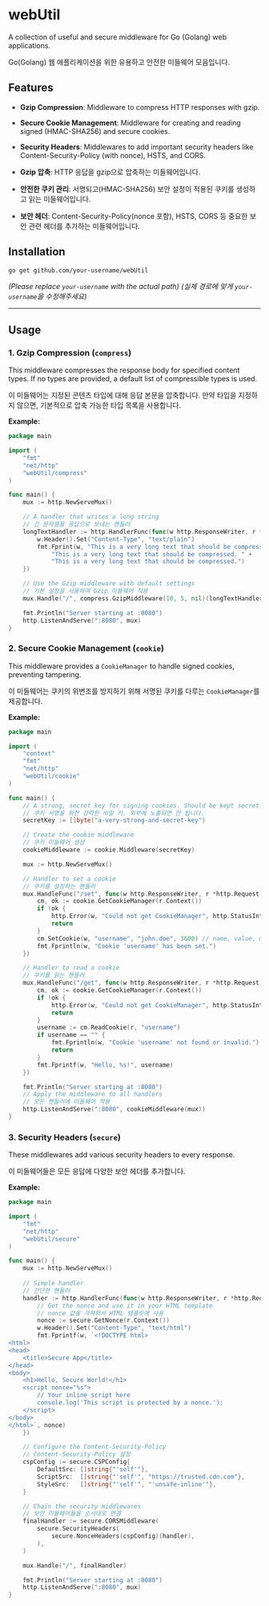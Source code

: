 # webUtil

A collection of useful and secure middleware for Go (Golang) web applications.

Go(Golang) 웹 애플리케이션을 위한 유용하고 안전한 미들웨어 모음입니다.

## Features

- **Gzip Compression**: Middleware to compress HTTP responses with gzip.
- **Secure Cookie Management**: Middleware for creating and reading signed (HMAC-SHA256) and secure cookies.
- **Security Headers**: Middlewares to add important security headers like Content-Security-Policy (with nonce), HSTS, and CORS.

- **Gzip 압축**: HTTP 응답을 gzip으로 압축하는 미들웨어입니다.
- **안전한 쿠키 관리**: 서명되고(HMAC-SHA256) 보안 설정이 적용된 쿠키를 생성하고 읽는 미들웨어입니다.
- **보안 헤더**: Content-Security-Policy(nonce 포함), HSTS, CORS 등 중요한 보안 관련 헤더를 추가하는 미들웨어입니다.

## Installation

```bash
go get github.com/your-username/webUtil
```
*(Please replace `your-username` with the actual path)*
*(실제 경로에 맞게 `your-username`을 수정해주세요)*

---

## Usage

### 1. Gzip Compression (`compress`)

This middleware compresses the response body for specified content types. If no types are provided, a default list of compressible types is used.

이 미들웨어는 지정된 콘텐츠 타입에 대해 응답 본문을 압축합니다. 만약 타입을 지정하지 않으면, 기본적으로 압축 가능한 타입 목록을 사용합니다.

**Example:**
```go
package main

import (
	"fmt"
	"net/http"
	"webUtil/compress"
)

func main() {
	mux := http.NewServeMux()

	// A handler that writes a long string
	// 긴 문자열을 응답으로 보내는 핸들러
	longTextHandler := http.HandlerFunc(func(w http.ResponseWriter, r *http.Request) {
		w.Header().Set("Content-Type", "text/plain")
		fmt.Fprint(w, "This is a very long text that should be compressed. " +
			"This is a very long text that should be compressed. " +
			"This is a very long text that should be compressed.")
	})

	// Use the Gzip middleware with default settings
	// 기본 설정을 사용하여 Gzip 미들웨어 적용
	mux.Handle("/", compress.GzipMiddleware(10, 5, nil)(longTextHandler))

	fmt.Println("Server starting at :8080")
	http.ListenAndServe(":8080", mux)
}
```

### 2. Secure Cookie Management (`cookie`)

This middleware provides a `CookieManager` to handle signed cookies, preventing tampering.

이 미들웨어는 쿠키의 위변조를 방지하기 위해 서명된 쿠키를 다루는 `CookieManager`를 제공합니다.

**Example:**
```go
package main

import (
	"context"
	"fmt"
	"net/http"
	"webUtil/cookie"
)

func main() {
	// A strong, secret key for signing cookies. Should be kept secret.
	// 쿠키 서명을 위한 강력한 비밀 키. 외부에 노출되면 안 됩니다.
	secretKey := []byte("a-very-strong-and-secret-key")

	// Create the cookie middleware
	// 쿠키 미들웨어 생성
	cookieMiddleware := cookie.Middleware(secretKey)

	mux := http.NewServeMux()

	// Handler to set a cookie
	// 쿠키를 설정하는 핸들러
	mux.HandleFunc("/set", func(w http.ResponseWriter, r *http.Request) {
		cm, ok := cookie.GetCookieManager(r.Context())
		if !ok {
			http.Error(w, "Could not get CookieManager", http.StatusInternalServerError)
			return
		}
		cm.SetCookie(w, "username", "john.doe", 3600) // name, value, maxAge (seconds)
		fmt.Fprintln(w, "Cookie 'username' has been set.")
	})

	// Handler to read a cookie
	// 쿠키를 읽는 핸들러
	mux.HandleFunc("/get", func(w http.ResponseWriter, r *http.Request) {
		cm, ok := cookie.GetCookieManager(r.Context())
		if !ok {
			http.Error(w, "Could not get CookieManager", http.StatusInternalServerError)
			return
		}
		username := cm.ReadCookie(r, "username")
		if username == "" {
			fmt.Fprintln(w, "Cookie 'username' not found or invalid.")
			return
		}
		fmt.Fprintf(w, "Hello, %s!", username)
	})

	fmt.Println("Server starting at :8080")
	// Apply the middleware to all handlers
	// 모든 핸들러에 미들웨어 적용
	http.ListenAndServe(":8080", cookieMiddleware(mux))
}
```

### 3. Security Headers (`secure`)

These middlewares add various security headers to every response.

이 미들웨어들은 모든 응답에 다양한 보안 헤더를 추가합니다.

**Example:**
```go
package main

import (
	"fmt"
	"net/http"
	"webUtil/secure"
)

func main() {
	mux := http.NewServeMux()
	
	// Simple handler
	// 간단한 핸들러
	handler := http.HandlerFunc(func(w http.ResponseWriter, r *http.Request) {
		// Get the nonce and use it in your HTML template
		// nonce 값을 가져와서 HTML 템플릿에 사용
		nonce := secure.GetNonce(r.Context())
		w.Header().Set("Content-Type", "text/html")
		fmt.Fprintf(w, `<!DOCTYPE html>
<html>
<head>
    <title>Secure App</title>
</head>
<body>
    <h1>Hello, Secure World!</h1>
    <script nonce="%s">
        // Your inline script here
        console.log('This script is protected by a nonce.');
    </script>
</body>
</html>`, nonce)
	})

	// Configure the Content-Security-Policy
	// Content-Security-Policy 설정
	cspConfig := secure.CSPConfig{
		DefaultSrc: []string{"'self'"},
		ScriptSrc:  []string{"'self'", "https://trusted.cdn.com"},
		StyleSrc:   []string{"'self'", "'unsafe-inline'"},
	}

	// Chain the security middlewares
	// 보안 미들웨어들을 순서대로 연결
	finalHandler := secure.CORSMiddleware(
		secure.SecurityHeaders(
			secure.NonceHeaders(cspConfig)(handler),
		),
	)

	mux.Handle("/", finalHandler)

	fmt.Println("Server starting at :8080")
	http.ListenAndServe(":8080", mux)
}
```
